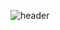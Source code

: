 ![header](https://capsule-render.vercel.app/api?type=waving&color=gradient&height=275&section=header&text=Hello%20there%20%F0%9F%91%8B&fontSize=90)
